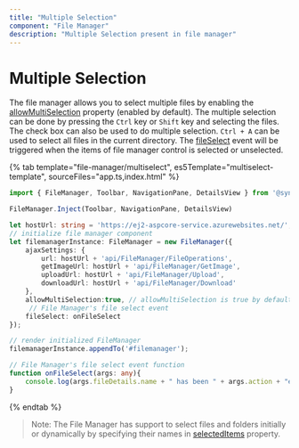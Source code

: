 ```yaml
---
title: "Multiple Selection"
component: "File Manager"
description: "Multiple Selection present in file manager"
---
```


# Multiple Selection

The file manager allows you to select multiple files by enabling the [allowMultiSelection](../api/file-manager/#allowmultiselection) property (enabled by default). The multiple selection can be done by pressing the `Ctrl` key or `Shift` key and selecting the files. The check box can also be used to do multiple selection. `Ctrl + A` can be used to select all files in the current directory. The [fileSelect](../api/file-manager/#fileselect) event will be triggered when the items of file manager control is selected or unselected.

{% tab template="file-manager/multiselect", es5Template="multiselect-template", sourceFiles="app.ts,index.html" %}

```typescript
import { FileManager, Toolbar, NavigationPane, DetailsView } from '@syncfusion/ej2-filemanager';

FileManager.Inject(Toolbar, NavigationPane, DetailsView)

let hostUrl: string = 'https://ej2-aspcore-service.azurewebsites.net/';
// initialize file manager component
let filemanagerInstance: FileManager = new FileManager({
    ajaxSettings: {
        url: hostUrl + 'api/FileManager/FileOperations',
        getImageUrl: hostUrl + 'api/FileManager/GetImage',
        uploadUrl: hostUrl + 'api/FileManager/Upload',
        downloadUrl: hostUrl + 'api/FileManager/Download'
    },
    allowMultiSelection:true, // allowMultiSelection is true by default.
     // File Manager's file select event
    fileSelect: onFileSelect
});

// render initialized FileManager
filemanagerInstance.appendTo('#filemanager');

// File Manager's file select event function
function onFileSelect(args: any){
    console.log(args.fileDetails.name + " has been " + args.action + "ed");
}

```

{% endtab %}

>Note: The File Manager has support to select files and folders initially or dynamically by specifying their names in [selectedItems](../api/file-manager/#selecteditems) property.
